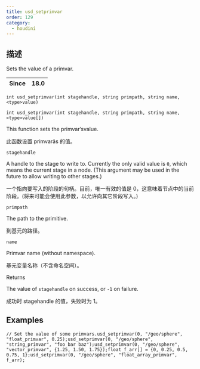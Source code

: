 ```yaml
---
title: usd_setprimvar
order: 129
category:
  - houdini
---
```

    
## 描述

Sets the value of a primvar.

| Since | 18.0 |
| ----- | ---- |

`int usd_setprimvar(int stagehandle, string primpath, string name, <type>value)`

`int usd_setprimvar(int stagehandle, string primpath, string name, <type>value[])`

This function sets the primvar‘svalue.

此函数设置 primvarâs 的值。

`stagehandle`

A handle to the stage to write to. Currently the only valid value is `0`,
which means the current stage in a node. (This argument may be used in the
future to allow writing to other stages.)

一个指向要写入的阶段的句柄。目前，唯一有效的值是 0，这意味着节点中的当前阶段。(将来可能会使用此参数，以允许向其它阶段写入。)

`primpath`

The path to the primitive.

到基元的路径。

`name`

Primvar name (without namespace).

基元变量名称（不含命名空间）。

Returns

The value of `stagehandle` on success, or `-1` on failure.

成功时 stagehandle 的值，失败时为 1。

## Examples

    // Set the value of some primvars.usd_setprimvar(0, "/geo/sphere", "float_primvar", 0.25);usd_setprimvar(0, "/geo/sphere", "string_primvar", "foo bar baz");usd_setprimvar(0, "/geo/sphere", "vector_primvar", {1.25, 1.50, 1.75});float f_arr[] = {0, 0.25, 0.5, 0.75, 1};usd_setprimvar(0, "/geo/sphere", "float_array_primvar", f_arr);
